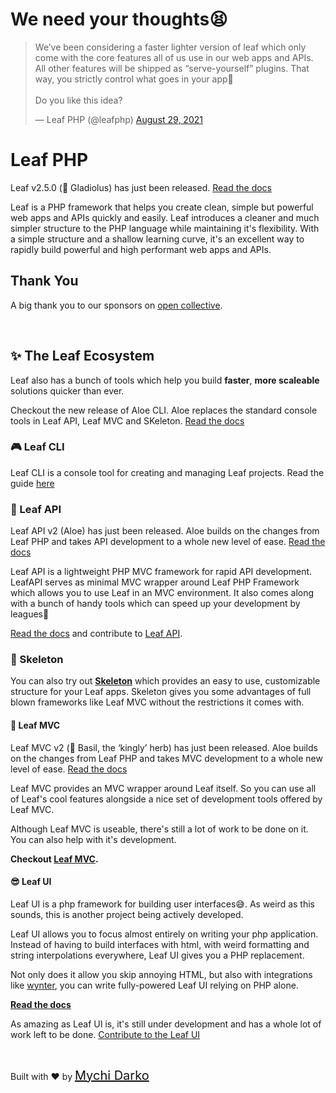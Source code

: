 <!-- markdownlint-disable no-inline-html -->
# We need your thoughts😫

<blockquote class="twitter-tweet"><p lang="en" dir="ltr">We’ve been considering a faster lighter version of leaf which only come with the core features all of us use in our web apps and APIs. All other features will be shipped as “serve-yourself” plugins. That way, you strictly control what goes in your app🚀<br><br>Do you like this idea?</p>&mdash; Leaf PHP (@leafphp) <a href="https://twitter.com/leafphp/status/1431783289396867076?ref_src=twsrc%5Etfw">August 29, 2021</a></blockquote>

# Leaf PHP

<p class="alert -info">
  Leaf v2.5.0 (💠 Gladiolus) has just been released.
  <a href="/#/leaf/v/2.5.0/">Read the docs</a>
</p>

Leaf is a PHP framework that helps you create clean, simple but powerful web apps and APIs quickly and easily. Leaf introduces a cleaner and much simpler structure to the PHP language while maintaining it's flexibility. With a simple structure and a shallow learning curve, it's an excellent way to rapidly build powerful and high performant web apps and APIs.

## Thank You

A big thank you to our sponsors on [open collective](https://opencollective.com/leaf).

<object type="image/svg+xml" data="https://opencollective.com/leaf/tiers/backer.svg?avatarHeight=36&width=600" style="max-width: 100%;"></object>

<br>

## ✨ The Leaf Ecosystem

Leaf also has a bunch of tools which help you build **faster**, **more scaleable** solutions quicker than ever.

<p class="alert -info">
  Checkout the new release of Aloe CLI. Aloe replaces the standard console tools in Leaf API, Leaf MVC and SKeleton. <a href="/#/aloe-cli/">Read the docs</a>
</p>

### 🎮 Leaf CLI

Leaf CLI is a console tool for creating and managing Leaf projects. Read the guide [here](/cli/)

### 📄 Leaf API

<p class="alert -info">
  Leaf API v2 (Aloe) has just been released. Aloe builds on the changes from Leaf PHP and takes API development to a whole new level of ease. <a href="/#/leaf-api/v/2.0/">Read the docs</a>
</p>

Leaf API is a lightweight PHP MVC framework for rapid API development. LeafAPI serves as minimal MVC wrapper around Leaf PHP Framework which allows you to use Leaf in an MVC environment. It also comes along with a bunch of handy tools which can speed up your development by leagues🙂

[Read the docs](/leaf-api/) and contribute to [Leaf API](https://github.com/leafsphp/leafAPI).

### 🦴 Skeleton

You can also try out [**Skeleton**](//github.com/leafsphp/skeleton) which provides an easy to use, customizable structure for your Leaf apps. Skeleton gives you some advantages of full blown frameworks like Leaf MVC without the restrictions it comes with.

#### 📕 Leaf MVC

<p class="alert -info">
  Leaf MVC v2 (👑 Basil, the ‘kingly’ herb) has just been released. Aloe builds on the changes from Leaf PHP and takes MVC development to a whole new level of ease. <a href="/#/leaf-mvc/v/2.0/">Read the docs</a>
</p>

Leaf MVC provides an MVC wrapper around Leaf itself. So you can use all of Leaf's cool features alongside a nice set of development tools offered by Leaf MVC.

Although Leaf MVC is useable, there's still a lot of work to be done on it. You can also help with it's development.

**Checkout [Leaf MVC](/leaf-mvc).**

#### 😎 Leaf UI

Leaf UI is a php framework for building user interfaces😅. As weird as this sounds, this is another project being actively developed.

Leaf UI allows you to focus almost entirely on writing your php application. Instead of having to build interfaces with html, with weird formatting and string interpolations everywhere, Leaf UI gives you a PHP replacement.

Not only does it allow you skip annoying HTML, but also with integrations like [wynter](https://github.com/leafsphp/leaf-ui/tree/wynter), you can write fully-powered Leaf UI relying on PHP alone.

**[Read the docs](ui/)**

As amazing as Leaf UI is, it's still under development and has a whole lot of work left to be done. [Contribute to the Leaf UI](https://github.com/leafsphp/leaf-ui)

<br>

Built with ❤ by <a href="//mychi.netlify.app" style="font-size: 20px; color: #111;" target="_blank">Mychi Darko</a>
